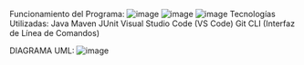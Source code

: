 Funcionamiento del Programa:
![image](https://github.com/PablorellanaM/HDT10/assets/139936006/10986879-d400-4a72-aeaf-5d0aef5a1881)
![image](https://github.com/PablorellanaM/HDT10/assets/139936006/c20e7e67-a743-4dee-8aff-f16dd438bb61)
![image](https://github.com/PablorellanaM/HDT10/assets/139936006/0f50a030-7e0d-44ee-b679-f9e64f66614c)
Tecnologías Utilizadas:
Java
Maven
JUnit
Visual Studio Code (VS Code)
Git
CLI (Interfaz de Línea de Comandos)

DIAGRAMA UML:
![image](https://github.com/PablorellanaM/HDT10/assets/139936006/ac635b3d-5f4d-409f-9a08-15873a2f3999)

